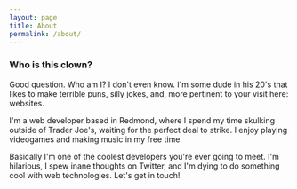 ```yaml
---
layout: page
title: About
permalink: /about/
---
```


### Who is this clown?
Good question. Who am I? I don't even know. I'm some dude in his 20's that likes to make terrible puns, silly jokes, and, more pertinent to your visit here: websites.

I'm a web developer based in Redmond, where I spend my time skulking outside of Trader Joe's, waiting for the perfect deal to strike. I enjoy playing videogames and making music in my free time.

Basically I'm one of the coolest developers you're ever going to meet. I'm hilarious, I spew inane thoughts on Twitter, and I'm dying to do something cool with web technologies. Let's get in touch!
